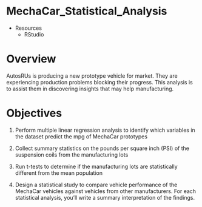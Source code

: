 # MechaCar_Statistical_Analysis

- Resources
    - RStudio

# Overview

AutosRUs is producing a new prototype vehicle for market.  They are experiencing production problems blocking their progress.  This analysis is to assist them in discovering insights that may help manufacturing.

# Objectives

1. Perform multiple linear regression analysis to identify which variables in the dataset predict the mpg of MechaCar prototypes

2. Collect summary statistics on the pounds per square inch (PSI) of the suspension coils from the manufacturing lots

3. Run t-tests to determine if the manufacturing lots are statistically different from the mean population

4. Design a statistical study to compare vehicle performance of the MechaCar vehicles against vehicles from other manufacturers. For each statistical analysis, you’ll write a summary interpretation of the findings.